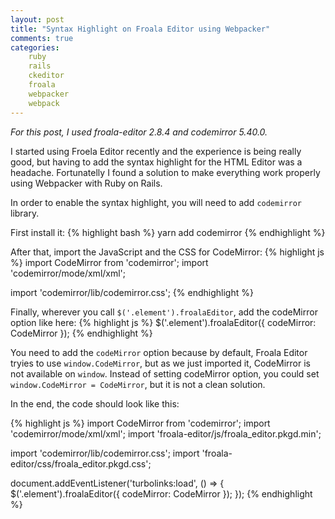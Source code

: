 ```yaml
---
layout: post
title: "Syntax Highlight on Froala Editor using Webpacker"
comments: true
categories:
    ruby
    rails
    ckeditor
    froala
    webpacker
    webpack
---
```


*For this post, I used froala-editor 2.8.4 and codemirror 5.40.0.*

I started using Froela Editor recently and the experience is being really good, but having to add
the syntax highlight for the HTML Editor was a headache. Fortunatelly I found a solution to make
everything work properly using Webpacker with Ruby on Rails.

In order to enable the syntax highlight, you will need to add `codemirror` library.

First install it:
{% highlight bash %}
yarn add codemirror
{% endhighlight %}

After that, import the JavaScript and the CSS for CodeMirror:
{% highlight js %}
import CodeMirror from 'codemirror';
import 'codemirror/mode/xml/xml';

import 'codemirror/lib/codemirror.css';
{% endhighlight %}

Finally, wherever you call `$('.element').froalaEditor`, add the codeMirror option like here:
{% highlight js %}
$('.element').froalaEditor({
  codeMirror: CodeMirror
});
{% endhighlight %}

You need to add the `codeMirror` option because by default, Froala Editor tryies to use
`window.CodeMirror`, but as we just imported it, CodeMirror is not available on `window`.
Instead of setting codeMirror option, you could set `window.CodeMirror = CodeMirror`,
but it is not a clean solution.

In the end, the code should look like this:

{% highlight js %}
import CodeMirror from 'codemirror';
import 'codemirror/mode/xml/xml';
import 'froala-editor/js/froala_editor.pkgd.min';

import 'codemirror/lib/codemirror.css';
import 'froala-editor/css/froala_editor.pkgd.css';

document.addEventListener('turbolinks:load', () => {
  $('.element').froalaEditor({
    codeMirror: CodeMirror
  });
});
{% endhighlight %}